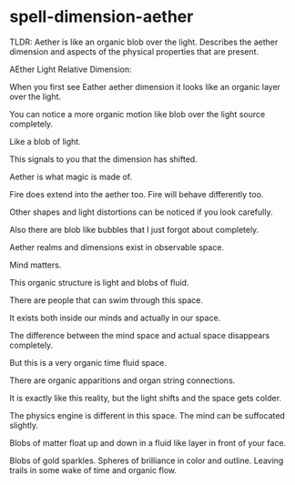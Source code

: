 # spell-dimension-aether
TLDR:
Aether is like an organic blob over the light. Describes the aether dimension and aspects of the physical properties that are present.

AEther Light Relative Dimension:

When you first see Eather aether dimension it looks like an organic layer over the light.

You can notice a more organic motion like blob over the light source completely.

Like a blob of light.

This signals to you that the dimension has shifted.

Aether is what magic is made of. 

Fire does extend into the aether too. Fire will behave differently too.

Other shapes and light distortions can be noticed if you look carefully.

Also there are blob like bubbles that I just forgot about completely.

Aether realms and dimensions exist in observable space.

Mind matters.

This organic structure is light and blobs of fluid.

There are people that can swim through this space.

It exists both inside our minds and actually in our space.

The difference between the mind space and actual space disappears completely.

But this is a very organic time fluid space.

There are organic apparitions and organ string connections.

It is exactly like this reality, but the light shifts and the space gets colder.

The physics engine is different in this space. The mind can be suffocated slightly.

Blobs of matter float up and down in a fluid like layer in front of your face.

Blobs of gold sparkles. Spheres of brilliance in color and outline. Leaving trails in some wake of time and organic flow.
